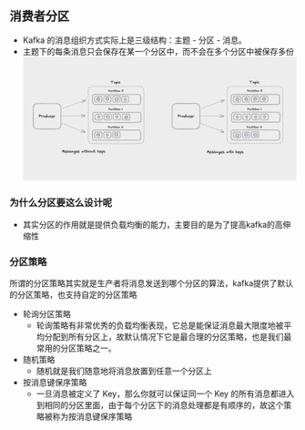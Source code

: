 ## 消费者分区

* Kafka 的消息组织方式实际上是三级结构：主题 - 分区 - 消息。
* 主题下的每条消息只会保存在某一个分区中，而不会在多个分区中被保存多份
![messages-with-without-keys](messages-with-without-keys.png)
### 为什么分区要这么设计呢
* 其实分区的作用就是提供负载均衡的能力，主要目的是为了提高kafka的高伸缩性

### 分区策略
所谓的分区策略其实就是生产者将消息发送到哪个分区的算法，kafka提供了默认的分区策略，也支持自定的分区策略

  * 轮询分区策略
    * 轮询策略有非常优秀的负载均衡表现，它总是能保证消息最大限度地被平均分配到所有分区上，故默认情况下它是最合理的分区策略，也是我们最常用的分区策略之一。
  * 随机策略
    * 随机就是我们随意地将消息放置到任意一个分区上
  * 按消息键保序策略
    * 一旦消息被定义了 Key，那么你就可以保证同一个 Key 的所有消息都进入到相同的分区里面，由于每个分区下的消息处理都是有顺序的，故这个策略被称为按消息键保序策略
